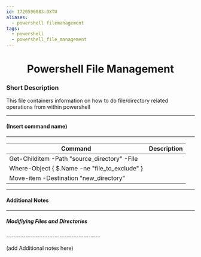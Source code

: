 ```yaml
---
id: 1720590083-OXTU
aliases:
  - powershell filemanagement
tags:
  - powershell
  - powershell_file_management
---
```


<center>
<h1>Powershell File Management</h1>
</center>

### Short Description
This file  containers information on how to do file/directory related operations from within powershell


---
#### (Insert command name)
---

| Command                          | Description                                                                   |
|----------------------------------|-------------------------------------------------------------------------------|
| Get-Childitem -Path "source_directory" -File | |
| Where-Object { $.Name -ne "file_to_exclude" } | |
| Move-item -Destination "new_directory"||





---
#### Additional Notes
---


##### Modifiying Files and Directories
_---------------------------------------_

(add Additional notes here)

